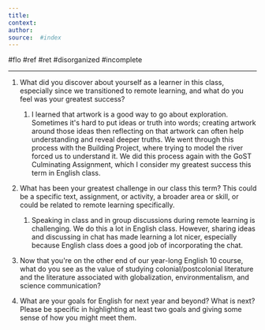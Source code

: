 ```yaml
---
title:   
context: 
author:  
source:  #index
---
```


#flo #ref #ret 
#disorganized #incomplete

---




1) What did you discover about yourself as a learner in this class, especially since we transitioned to remote learning, and what do you feel was your greatest success?
	1) I learned that artwork is a good way to go about exploration. Sometimes it's hard to put ideas or truth into words; creating artwork around those ideas then reflecting on that artwork can often help understanding and reveal deeper truths. We went through this process with the Building Project, where trying to model the river forced us to understand it. We did this process again with the GoST Culminating Assignment, which I consider my greatest success this term in English class. 

2) What has been your greatest challenge in our class this term? This could be a specific text, assignment, or activity, a broader area or skill, or could be related to remote learning specifically.
	1) Speaking in class and in group discussions during remote learning is challenging. We do this a lot in English class. However, sharing ideas and discussing in chat has made learning a lot nicer, especially because English class does a good job of incorporating the chat.

3) Now that you're on the other end of our year-long English 10 course, what do you see as the value of studying colonial/postcolonial literature and the literature associated with globalization, environmentalism, and science communication?

4) What are your goals for English for next year and beyond? What is next? Please be specific in highlighting at least two goals and giving some sense of how you might meet them.










